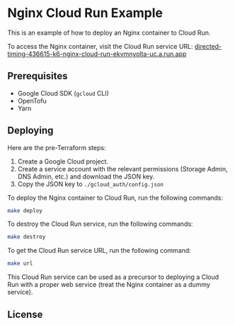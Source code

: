 # Nginx Cloud Run Example
This is an example of how to deploy an Nginx container to Cloud Run.

To access the Nginx container, visit the Cloud Run service URL: [directed-timing-436615-k6-nginx-cloud-run-ekvmnyolta-uc.a.run.app](https://directed-timing-436615-k6-nginx-cloud-run-ekvmnyolta-uc.a.run.app)
## Prerequisites
- Google Cloud SDK (`gcloud` CLI)
- OpenTofu
- Yarn

## Deploying
Here are the pre-Terraform steps:
1. Create a Google Cloud project.
2. Create a service account with the relevant permissions (Storage Admin, DNS Admin, etc.) and download the JSON key.
3. Copy the JSON key to `./gcloud_auth/config.json`

To deploy the Nginx container to Cloud Run, run the following commands:
```bash
make deploy
```

To destroy the Cloud Run service, run the following commands:
```bash
make destroy
```

To get the Cloud Run service URL, run the following command:
```bash
make url
```

This Cloud Run service can be used as a precursor to deploying a Cloud Run with a proper web service (treat the Nginx container as a dummy service).

## License
